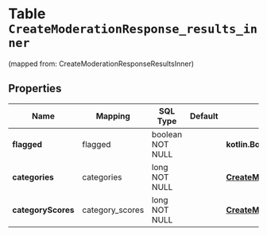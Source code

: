 
# Table `CreateModerationResponse_results_inner`
(mapped from: CreateModerationResponseResultsInner)

## Properties
Name | Mapping | SQL Type | Default | Type | Description | Notes
---- | ------- | -------- | ------- | ---- | ----------- | -----
**flagged** | flagged | boolean NOT NULL |  | **kotlin.Boolean** |  | 
**categories** | categories | long NOT NULL |  | [**CreateModerationResponseResultsInnerCategories**](CreateModerationResponseResultsInnerCategories.md) |  |  [foreignkey]
**categoryScores** | category_scores | long NOT NULL |  | [**CreateModerationResponseResultsInnerCategoryScores**](CreateModerationResponseResultsInnerCategoryScores.md) |  |  [foreignkey]





